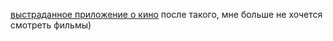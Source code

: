 [выстраданное приложение о кино](https://movie-moe-movie-podgorny1.vercel.app/)
после такого, мне больше не хочется смотреть фильмы)
